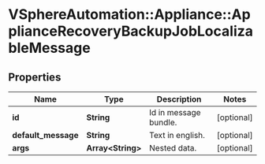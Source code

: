 # VSphereAutomation::Appliance::ApplianceRecoveryBackupJobLocalizableMessage

## Properties
Name | Type | Description | Notes
------------ | ------------- | ------------- | -------------
**id** | **String** | Id in message bundle. | [optional] 
**default_message** | **String** | Text in english. | [optional] 
**args** | **Array&lt;String&gt;** | Nested data. | [optional] 



